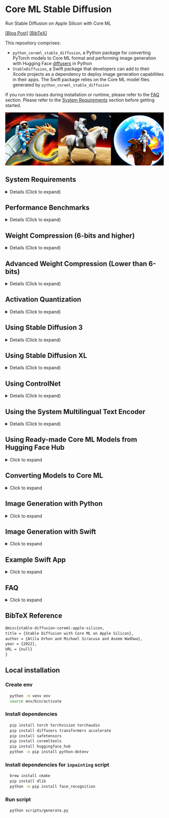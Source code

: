 # Core ML Stable Diffusion

Run Stable Diffusion on Apple Silicon with Core ML

[\[Blog Post\]](https://machinelearning.apple.com/research/stable-diffusion-coreml-apple-silicon) [\[BibTeX\]](#bibtex)

This repository comprises:

- `python_coreml_stable_diffusion`, a Python package for converting PyTorch models to Core ML format and performing
  image generation with Hugging Face [diffusers](https://github.com/huggingface/diffusers) in Python
- `StableDiffusion`, a Swift package that developers can add to their Xcode projects as a dependency to deploy image
  generation capabilities in their apps. The Swift package relies on the Core ML model files generated by
  `python_coreml_stable_diffusion`

If you run into issues during installation or runtime, please refer to the [FAQ](#faq) section. Please refer to
the [System Requirements](#system-requirements) section before getting started.

<img src="assets/readme_reel.png">

## <a name="system-requirements"></a> System Requirements

<details>
  <summary> Details (Click to expand) </summary>

Model Conversion:

 macOS | Python | coremltools |
:-----:|:------:|:-----------:|
 13.1  |  3.8   |     7.0     |

Project Build:

 macOS | Xcode | Swift |
:-----:|:-----:|:-----:|
 13.1  | 14.3  |  5.8  |

Target Device Runtime:

 macOS | iPadOS, iOS |
:-----:|:-----------:|
 13.1  |    16.2     |

Target Device Runtime ([With Memory Improvements](#compression-6-bits-and-higher)):

 macOS | iPadOS, iOS |
:-----:|:-----------:|
 14.0  |    17.0     |

Target Device Hardware Generation:

 Mac | iPad | iPhone |
:---:|:----:|:------:|
 M1  |  M1  |  A14   |

</details>

## <a name="performance-benchmark"></a> Performance Benchmarks

<details>
  <summary> Details (Click to expand) </summary>


[`stabilityai/stable-diffusion-2-1-base`](https://huggingface.co/apple/coreml-stable-diffusion-2-1-base) (512x512)

| Device            | `--compute-unit` | `--attention-implementation` | End-to-End Latency (s) | Diffusion Speed (iter/s) |
|-------------------|------------------|------------------------------|------------------------|--------------------------|
| iPhone 12 Mini    | `CPU_AND_NE`     | `SPLIT_EINSUM_V2`            | 18.5*                  | 1.44                     |
| iPhone 12 Pro Max | `CPU_AND_NE`     | `SPLIT_EINSUM_V2`            | 15.4                   | 1.45                     |
| iPhone 13         | `CPU_AND_NE`     | `SPLIT_EINSUM_V2`            | 10.8*                  | 2.53                     |
| iPhone 13 Pro Max | `CPU_AND_NE`     | `SPLIT_EINSUM_V2`            | 10.4                   | 2.55                     |
| iPhone 14         | `CPU_AND_NE`     | `SPLIT_EINSUM_V2`            | 8.6                    | 2.57                     |
| iPhone 14 Pro Max | `CPU_AND_NE`     | `SPLIT_EINSUM_V2`            | 7.9                    | 2.69                     |
| iPad Pro (M1)     | `CPU_AND_NE`     | `SPLIT_EINSUM_V2`            | 11.2                   | 2.19                     |
| iPad Pro (M2)     | `CPU_AND_NE`     | `SPLIT_EINSUM_V2`            | 7.0                    | 3.07                     |

<details>
  <summary> Details (Click to expand) </summary>

- This benchmark was conducted by Apple and Hugging Face using public beta versions of iOS 17.0, iPadOS 17.0 and macOS
  14.0 Seed 8 in August 2023.
- The performance data was collected using the `benchmark` branch of
  the [Diffusers app](https://github.com/huggingface/swift-coreml-diffusers)
- Swift code is not fully optimized, introducing up to ~10% overhead unrelated to Core ML model execution.
- The median latency value across 5 back-to-back end-to-end executions are reported
- The image generation procedure follows the standard configuration: 20 inference steps, 512x512 output image
  resolution, 77 text token sequence length, classifier-free guidance (batch size of 2 for unet).
- The actual prompt length does not impact performance because the Core ML model is converted with a static shape that
  computes the forward pass for all of the 77 elements (`tokenizer.model_max_length`) in the text token sequence
  regardless of the actual length of the input text.
- Weights are compressed to 6 bit precision. Please refer to [this section](#compression-6-bits-and-higher) for details.
- Activations are in float16 precision for both the GPU and the Neural Engine.
- `*` indicates that
  the [reduceMemory](https://github.com/apple/ml-stable-diffusion/blob/main/swift/StableDiffusion/pipeline/StableDiffusionPipeline.swift#L91)
  option was enabled which loads and unloads models just-in-time to avoid memory shortage. This added up to 2 seconds to
  the end-to-end latency.
- In the benchmark table, we report the best performing `--compute-unit` and `--attention-implementation` values per
  device. The former does not modify the Core ML model and can be applied during runtime. The latter modifies the Core
  ML model. Note that the best performing compute unit is model version and hardware-specific.
- Note that the performance optimizations in this repository (e.g. `--attention-implementation`) are generally
  applicable to Transformers and not customized to Stable Diffusion. Better performance may be observed upon custom
  kernel tuning. Therefore, these numbers do not represent **peak** HW capability.
- Performance may vary across different versions of Stable Diffusion due to architecture changes in the model itself.
  Each reported number is specific to the model version mentioned in that context.
- Performance may vary due to factors like increased system load from other applications or suboptimal device thermal
  state.

</details>


[`stabilityai/stable-diffusion-xl-base-1.0-ios`](https://huggingface.co/apple/coreml-stable-diffusion-xl-base-ios) (
768x768)

| Device            | `--compute-unit` | `--attention-implementation` | End-to-End Latency (s) | Diffusion Speed (iter/s) |
|-------------------|------------------|------------------------------|------------------------|--------------------------|
| iPhone 12 Pro     | `CPU_AND_NE`     | `SPLIT_EINSUM`               | 116*                   | 0.50                     |
| iPhone 13 Pro Max | `CPU_AND_NE`     | `SPLIT_EINSUM`               | 86*                    | 0.68                     |
| iPhone 14 Pro Max | `CPU_AND_NE`     | `SPLIT_EINSUM`               | 77*                    | 0.83                     |
| iPhone 15 Pro Max | `CPU_AND_NE`     | `SPLIT_EINSUM`               | 31                     | 0.85                     |
| iPad Pro (M1)     | `CPU_AND_NE`     | `SPLIT_EINSUM`               | 36                     | 0.69                     |
| iPad Pro (M2)     | `CPU_AND_NE`     | `SPLIT_EINSUM`               | 27                     | 0.98                     |

<details>
  <summary> Details (Click to expand) </summary>

- This benchmark was conducted by Apple and Hugging Face using iOS 17.0.2 and iPadOS 17.0.2 in September 2023.
- The performance data was collected using the `benchmark` branch of
  the [Diffusers app](https://github.com/huggingface/swift-coreml-diffusers)
- The median latency value across 5 back-to-back end-to-end executions are reported
- The image generation procedure follows this configuration: 20 inference steps, 768x768 output image resolution, 77
  text token sequence length, classifier-free guidance (batch size of 2 for unet).
- `Unet.mlmodelc` is compressed to 4.04 bit precision following
  the [Mixed-Bit Palettization](#compression-lower-than-6-bits) algorithm recipe
  published [here](https://huggingface.co/apple/coreml-stable-diffusion-mixed-bit-palettization/blob/main/recipes/stabilityai-stable-diffusion-xl-base-1.0_palettization_recipe.json)
- All models except for `Unet.mlmodelc` are compressed to 16 bit precision
- [madebyollin/sdxl-vae-fp16-fix](https://huggingface.co/madebyollin/sdxl-vae-fp16-fix)
  by [@madebyollin](https://github.com/madebyollin) was used as the source PyTorch model for `VAEDecoder.mlmodelc` in
  order to enable float16 weight and activation quantization for the VAE model.
- `--attention-implementation SPLIT_EINSUM` is chosen in lieu of `SPLIT_EINSUM_V2` due to the prohibitively long
  compilation time of the latter
- `*` indicates that
  the [reduceMemory](https://github.com/apple/ml-stable-diffusion/blob/main/swift/StableDiffusion/pipeline/StableDiffusionPipeline.swift#L91)
  option was enabled which loads and unloads models just-in-time to avoid memory shortage. This added significant
  overhead to the end-to-end latency. Note that end-to-end latency difference between `iPad Pro (M1)` and
  `iPhone 13 Pro Max` despite identical diffusion speed.
- The actual prompt length does not impact performance because the Core ML model is converted with a static shape that
  computes the forward pass for all of the 77 elements (`tokenizer.model_max_length`) in the text token sequence
  regardless of the actual length of the input text.
- In the benchmark table, we report the best performing `--compute-unit` and `--attention-implementation` values per
  device. The former does not modify the Core ML model and can be applied during runtime. The latter modifies the Core
  ML model. Note that the best performing compute unit is model version and hardware-specific.
- Note that the performance optimizations in this repository (e.g. `--attention-implementation`) are generally
  applicable to Transformers and not customized to Stable Diffusion. Better performance may be observed upon custom
  kernel tuning. Therefore, these numbers do not represent **peak** HW capability.
- Performance may vary across different versions of Stable Diffusion due to architecture changes in the model itself.
  Each reported number is specific to the model version mentioned in that context.
- Performance may vary due to factors like increased system load from other applications or suboptimal device thermal
  state.

</details>



[`stabilityai/stable-diffusion-xl-base-1.0`](https://huggingface.co/apple/coreml-stable-diffusion-xl-base) (1024x1024)

| Device                | `--compute-unit` | `--attention-implementation` | End-to-End Latency (s) | Diffusion Speed (iter/s) |
|-----------------------|------------------|------------------------------|------------------------|--------------------------|
| MacBook Pro (M1 Max)  | `CPU_AND_GPU`    | `ORIGINAL`                   | 46                     | 0.46                     |
| MacBook Pro (M2 Max)  | `CPU_AND_GPU`    | `ORIGINAL`                   | 37                     | 0.57                     |
| Mac Studio (M1 Ultra) | `CPU_AND_GPU`    | `ORIGINAL`                   | 25                     | 0.89                     |
| Mac Studio (M2 Ultra) | `CPU_AND_GPU`    | `ORIGINAL`                   | 20                     | 1.11                     |

<details>
  <summary> Details (Click to expand) </summary>

- This benchmark was conducted by Apple and Hugging Face using public beta versions of iOS 17.0, iPadOS 17.0 and macOS
  14.0 in July 2023.
- The performance data was collected by running the `StableDiffusion` Swift pipeline.
- The median latency value across 3 back-to-back end-to-end executions are reported
- The image generation procedure follows the standard configuration: 20 inference steps, 1024x1024 output image
  resolution, classifier-free guidance (batch size of 2 for unet).
- Weights and activations are in float16 precision
- Performance may vary across different versions of Stable Diffusion due to architecture changes in the model itself.
  Each reported number is specific to the model version mentioned in that context.
- Performance may vary due to factors like increased system load from other applications or suboptimal device thermal
  state. Given these factors, we do not report sub-second variance in latency.

</details>
</details>

## <a name="compression-6-bits-and-higher"></a> Weight Compression (6-bits and higher)

<details>
  <summary> Details (Click to expand) </summary>

coremltools-7.0 supports advanced weight compression techniques
for [pruning](https://coremltools.readme.io/v7.0/docs/pruning), [palettization](https://coremltools.readme.io/v7.0/docs/palettization-overview)
and [linear 8-bit quantization](https://coremltools.readme.io/v7.0/docs/quantization-aware-training). For these
techniques, `coremltools.optimize.torch.*` includes APIs that require fine-tuning to maintain accuracy at higher
compression rates whereas `coremltools.optimize.coreml.*` includes APIs that are applied post-training and are
data-free.

We demonstrate how
data-free [post-training palettization](https://coremltools.readme.io/v7.0/docs/post-training-palettization) implemented
in `coremltools.optimize.coreml.palettize_weights` enables us to achieve greatly improved performance for Stable
Diffusion on mobile devices. This API implements the [Fast Exact k-Means](https://arxiv.org/abs/1701.07204) algorithm
for optimal weight clustering which yields more accurate palettes. Using `--quantize-nbits {2,4,6,8}`
during [conversion](#converting-models-to-coreml) is going to apply this compression to the unet and text_encoder
models.

For best results, we
recommend [training-time palettization](https://coremltools.readme.io/v7.0/docs/training-time-palettization):
`coremltools.optimize.torch.palettization.DKMPalettizer` if fine-tuning your model is feasible. This API implements
the [Differentiable k-Means (DKM)](https://machinelearning.apple.com/research/differentiable-k-means) learned
palettization algorithm. In this exercise, we stick to post-training palettization for the sake of simplicity and ease
of reproducibility.

The Neural Engine is capable of accelerating models with low-bit palettization: 1, 2, 4, 6 or 8 bits. With iOS 17 and
macOS 14, compressed weights for Core ML models can be just-in-time decompressed during runtime (as opposed to
ahead-of-time decompression upon load) to match the precision of activation tensors. This yields significant memory
savings and enables models to run on devices with smaller RAM (e.g. iPhone 12 Mini). In addition, compressed weights are
faster to fetch from memory which reduces the latency of memory bandwidth-bound layers. The just-in-time decompression
behavior depends on the compute unit, layer type and hardware generation.

| Weight Precision |  `--compute-unit`  | [`stabilityai/stable-diffusion-2-1-base`](https://huggingface.co/apple/coreml-stable-diffusion-2-1-base) generating *"a high quality photo of a surfing dog"* |
|:----------------:|:------------------:|---------------------------------------------------------------------------------------------------------------------------------------------------------------|
|      6-bit       | cpuAndNeuralEngine | <img src="assets/palette6_cpuandne_readmereel.png">                                                                                                           |
|      16-bit      | cpuAndNeuralEngine | <img src="assets/float16_cpuandne_readmereel.png">                                                                                                            |
|      16-bit      |     cpuAndGPU      | <img src="assets/float16_gpu_readmereel.png">                                                                                                                 |

Note that there are minor differences across 16-bit (float16) and 6-bit results. These differences are comparable to the
differences across float16 and float32 or differences across compute units as exemplified above. We recommend a minimum
of 6 bits for palettizing Stable Diffusion. Smaller number of bits (1, 2 and 4) will require either fine-tuning or
advanced palettization techniques such as [MBP](#compression-lower-than-6-bits).

Resources:

- [Core ML Tools Docs: Optimizing Models](https://coremltools.readme.io/v7.0/docs/optimizing-models)
- [WWDC23 Session Video: Use Core ML Tools for machine learning model compression](https://developer.apple.com/videos/play/wwdc2023/10047)

</details>

## <a name="compression-lower-than-6-bits"></a> Advanced Weight Compression (Lower than 6-bits)

<details>
  <summary> Details (Click to expand) </summary>

This section describes an advanced compression algorithm
called [Mixed-Bit Palettization (MBP)](https://huggingface.co/blog/stable-diffusion-xl-coreml#what-is-mixed-bit-palettization)
built on top of
the [Post-Training Weight Palettization tools](https://apple.github.io/coremltools/docs-guides/source/post-training-palettization.html)
and using
the [Weights Metadata API](https://apple.github.io/coremltools/docs-guides/source/mlmodel-utilities.html#get-weights-metadata)
from [coremltools](https://github.com/apple/coremltools).

MBP builds a per-layer "palettization recipe" by picking a suitable number of bits among the Neural Engine supported
bit-widths of 1, 2, 4, 6 and 8 in order to achieve the minimum average bit-width while maintaining a desired level of
signal strength. The signal strength is measured by comparing the compressed model's output to that of the original
float16 model. Given the same random seed and text prompts, PSNR between denoised latents is computed. The compression
rate will depend on the model version as well as the tolerance for signal loss (drop in PSNR) since this algorithm is
adaptive.

|                                       3.41-bit                                        |                                       4.50-bit                                        |                                       6.55-bit                                        |                                      16-bit (original)                                       |
|:-------------------------------------------------------------------------------------:|:-------------------------------------------------------------------------------------:|:-------------------------------------------------------------------------------------:|:--------------------------------------------------------------------------------------------:|
| <img src="assets/mbp/a_high_quality_photo_of_a_surfing_dog.7667.final_3.41-bits.png"> | <img src="assets/mbp/a_high_quality_photo_of_a_surfing_dog.7667.final_4.50-bits.png"> | <img src="assets/mbp/a_high_quality_photo_of_a_surfing_dog.7667.final_6.55-bits.png"> | <img src="assets/mbp/a_high_quality_photo_of_a_surfing_dog.7667.final_float16_original.png"> |

For example, the original
float16 [stabilityai/stable-diffusion-xl-base-1.0](https://huggingface.co/stabilityai/stable-diffusion-xl-base-1.0)
model has an ~82 dB signal strength. Naively
applying [linear 8-bit quantization](https://coremltools.readme.io/docs/data-free-quantization) to the Unet model drops
the signal to ~65 dB. Instead, applying MBP yields an average of 2.81-bits quantization while maintaining a signal
strength of ~67 dB. This technique generally yields better results compared to using `--quantize-nbits` during model
conversion but requires a "pre-analysis" run that takes up to a few hours on a single GPU (`mps` or `cuda`).

Here is the signal strength (PSNR in dB) versus model size reduction (% of float16 size) for
`stabilityai/stable-diffusion-xl-base-1.0`. The `{1,2,4,6,8}-bit` curves are generated by progressively palettizing more
layers using a palette with fixed number of bits. The layers were ordered in ascending order of their isolated impact to
end-to-end signal strength so the cumulative compression's impact is delayed as much as possible. The mixed-bit curve is
based on falling back to a higher number of bits as soon as a layer's isolated impact to end-to-end signal integrity
drops below a threshold. Note that all curves based on palettization outperform linear 8-bit quantization at the same
model size except for 1-bit.

<img src="assets/mbp/stabilityai_stable-diffusion-xl-base-1.0_psnr_vs_size.png" width="640">

Here are the steps for applying this technique on another model version:

**Step 1:** Run the pre-analysis script to generate "recipes" with varying signal strength:

```python
python - m
python_coreml_stable_diffusion.mixed_bit_compression_pre_analysis - -model - version < model - version > -o < output - dir >
```

For popular base models, you may find the pre-computed pre-analysis
results [here](https://huggingface.co/apple/coreml-stable-diffusion-mixed-bit-palettization/tree/main/recipes).
Fine-tuned models models are likely to honor the recipes of their corresponding base models but this is untested.

**Step 2:** The resulting JSON file from Step 1 will list "baselines", e.g.:

```json
{
  "model_version": "stabilityai/stable-diffusion-xl-base-1.0",
  "baselines": {
    "original": 82.2,
    "linear_8bit": 66.025,
    "recipe_6.55_bit_mixedpalette": 79.9,
    "recipe_5.52_bit_mixedpalette": 78.2,
    "recipe_4.89_bit_mixedpalette": 76.8,
    "recipe_4.41_bit_mixedpalette": 75.5,
    "recipe_4.04_bit_mixedpalette": 73.2,
    "recipe_3.67_bit_mixedpalette": 72.2,
    "recipe_3.32_bit_mixedpalette": 71.4,
    "recipe_3.19_bit_mixedpalette": 70.4,
    "recipe_3.08_bit_mixedpalette": 69.6,
    "recipe_2.98_bit_mixedpalette": 68.6,
    "recipe_2.90_bit_mixedpalette": 67.8,
    "recipe_2.83_bit_mixedpalette": 67.0,
    "recipe_2.71_bit_mixedpalette": 66.3
  }
}
```

Among these baselines, select a recipe based on your desired signal strength. We recommend palettizing to ~4 bits
depending on the use case even if the signal integrity for lower bit values are higher than the linear 8-bit
quantization baseline.

Finally, apply the selected recipe to the float16 Core ML model as follows:

```python
python - m
python_coreml_stable_diffusion.mixed_bit_compression_apply - -mlpackage - path < path - to - float16 - unet - mlpackage > -o < output - dir > --pre - analysis - json - path < path - to - -pre - analysis - json > --selected - recipe < selected - recipe - string - key >
```

An example `<selected-recipe-string-key>` would be `"recipe_4.50_bit_mixedpalette"` which achieves an average of
4.50-bits compression (compressed from ~5.2GB to ~1.46GB for SDXL). Please note that signal strength does not directly
map to image-text alignment. Always verify that your MBP-compressed model variant is accurately generating images for
your test prompts.

</details>

## <a name="activation-quant"></a> Activation Quantization

<details>
  <summary> Details (Click to expand) </summary>

On newer hardware with A17 Pro or M4 chips, such as the iPhone 15 Pro, quantizing both activations and weight to int8
can leverage optimized compute on the Neural Engine which can be used to improve runtime latency in compute-bound
models.

In this section, we demonstrate how to
apply [Post Training Activation Quantization](https://apple.github.io/coremltools/docs-guides/source/opt-quantization-algos.html#post-training-data-calibration-activation-quantization),
using calibration data, on Stable Diffusion UNet model.

Similar to Mixed-Bit Palettization (MBP)
described [above](#a-namecompression-lower-than-6-bitsa-advanced-weight-compression-lower-than-6-bits), first, a
per-layer analysis is run to determine which intermediate activations are more sensitive to 8-bit compression.
Less sensitive layers are weight and activation quantized (W8A8), whereas more sensitive layers are only weight
quantized (W8A16).

Here are the steps for applying this technique:

**Step 1:** Generate calibration data

```python
python - m
python_coreml_stable_diffusion.activation_quantization - -model - version < model - version > --generate - calibration - data - o < output - dir >
```

A set of calibration text prompts are run through StableDiffusionPipeline and UNet model inputs are recorded and stored
as pickle files in `calibration_data_<model-version>` folder inside specified output directory.

**Step 2:** Run layer-wise sensitivity analysis

```python
python - m
python_coreml_stable_diffusion.activation_quantization - -model - version < model - version > --layerwise - sensitivity - -calibration - nsamples < num - samples > -o < output - dir >
```

This will run the analysis on all Convolutional and Attention (Einsum) modules in the model.
For each module, a compressed version is generated by quantizing only that layer’s weights and activations.
Then the PSNR between the outputs of the compressed and original model is calculated, using the same random seed and
text prompts.

This analysis takes up to a few hours on a single GPU (cuda). The number of calibration samples used to quantize the
model can be reduced to speed up the process.

The resulting JSON file looks like this:

```json
{
  "conv": {
    "conv_in": 30.74,
    "down_blocks.0.attentions.0.proj_in": 38.93,
    "down_blocks.0.attentions.0.transformer_blocks.0.attn1.to_q": 48.15,
    "down_blocks.0.attentions.0.transformer_blocks.0.attn1.to_k": 50.13,
    "down_blocks.0.attentions.0.transformer_blocks.0.attn1.to_v": 45.70,
    "down_blocks.0.attentions.0.transformer_blocks.0.attn1.to_out.0": 39.56,
    ...
  },
  "einsum": {
    "down_blocks.0.attentions.0.transformer_blocks.0.attn1.einsum": 25.34,
    "down_blocks.0.attentions.0.transformer_blocks.0.attn2.einsum": 31.76,
    "down_blocks.0.attentions.1.transformer_blocks.0.attn1.einsum": 23.40,
    "down_blocks.0.attentions.1.transformer_blocks.0.attn2.einsum": 31.56,
    ...
  },
  "model_version": "stabilityai/stable-diffusion-2-1-base"
}
```

**Step 3:** Generate quantized model

Using calibration data and layer-wise sensitivity the quantized CoreML model can be generated as follows:

```python
python - m
python_coreml_stable_diffusion.activation_quantization - -model - version < model - version > --quantize - pytorch - -conv - psnr
38 - -attn - psnr
26 - o < output - dir >
```

The PSNR thresholds determine which layers will be activation quantized. This number can be tuned to trade-off between
output quality and inference latency.

</details>

## <a name="using-stable-diffusion-3"></a> Using Stable Diffusion 3

<details>
  <summary> Details (Click to expand) </summary>

### Model Conversion

Stable Diffusion 3 uses some new and some old models to run. For the text encoders, the conversion can be done using a
similar command as before with the `--sd3-version` flag.

```bash
python -m python_coreml_stable_diffusion.torch2coreml --model-version stabilityai/stable-diffusion-3-medium --bundle-resources-for-swift-cli --convert-text-encoder --sd3-version -o <output-dir>
```

For the new models (MMDiT, a new VAE with 16 channels, and the T5 text encoder), there are a number of new CLI flags
that utilize the [DiffusionKit](https://www.github.com/argmaxinc/DiffusionKit) repo:

- `--sd3-version`: Indicates to the converter to treat this as a Stable Diffusion 3 model
- `--convert-mmdit`: Convert the MMDiT model
- `--convert-vae-decoder`: Convert the new VAE model (this will use the 16 channel version if --sd3-version is set)
- `--include-t5`: Downloads and includes a pre-converted T5 text encoder in the conversion

e.g.:

```bash
python -m python_coreml_stable_diffusion.torch2coreml --model-version stabilityai/stable-diffusion-3-medium --bundle-resources-for-swift-cli --convert-vae-decoder --convert-mmdit  --include-t5 --sd3-version -o <output-dir>
```

To convert the full pipeline with at 1024x1024 resolution, the following command may be used:

```bash
python -m python_coreml_stable_diffusion.torch2coreml --model-version stabilityai/stable-diffusion-3-medium --bundle-resources-for-swift-cli --convert-text-encoder --convert-vae-decoder --convert-mmdit --include-t5 --sd3-version --latent-h 128 --latent-w 128 -o <output-dir>
```

Keep in mind that the MMDiT model is quite large and will require increasingly more memory and time to convert as the
latent resolution increases.

Also note that currently the MMDiT model requires fp32 and therefore only supports `CPU_AND_GPU` compute units and
`ORIGINAL` attention implementation (the default for this pipeline).

### Swift Inference

Swift inference for Stable Diffusion 3 is similar to the previous versions. The only difference is that the `--sd3` flag
should be used to indicate that the model is a Stable Diffusion 3 model.

```bash
swift run StableDiffusionSample <prompt> --resource-path <output-mlpackages-directory/Resources> --output-path <output-dir> --compute-units cpuAndGPU --sd3
```

</details>

## <a name="using-stable-diffusion-xl"></a> Using Stable Diffusion XL

<details>
  <summary> Details (Click to expand) </summary>

### Model Conversion

e.g.:

```bash
python -m python_coreml_stable_diffusion.torch2coreml --convert-unet --convert-vae-decoder --convert-text-encoder --xl-version --model-version stabilityai/stable-diffusion-xl-base-1.0 --refiner-version stabilityai/stable-diffusion-xl-refiner-1.0 --bundle-resources-for-swift-cli --attention-implementation {ORIGINAL,SPLIT_EINSUM} -o <output-dir>
```

- `--xl-version`: Additional argument to pass to the conversion script when specifying an XL model
- `--refiner-version`: Additional argument to pass to the conversion script when specifying an XL refiner model,
  required
  for ["Ensemble of Expert Denoisers"](https://huggingface.co/docs/diffusers/main/en/api/pipelines/stable_diffusion/stable_diffusion_xl#1-ensemble-of-expert-denoisers)
  inference.
- `--attention-implementation`: `ORIGINAL` is recommended for `cpuAndGPU` for deployment on Mac
- `--attention-implementation`: `SPLIT_EINSUM` is recommended for `cpuAndNeuralEngine` for deployment on iPhone & iPad
- `--attention-implementation`: `SPLIT_EINSUM_V2` is not recommended for Stable Diffusion XL because of prohibitively
  long compilation time
- **Tip:** Adding `--latent-h 96 --latent-w 96` is recommended for iOS and iPadOS deployment which leads to 768x768
  generation as opposed to the default 1024x1024.
- **Tip:** Due to known float16 overflow issues in the original Stable Diffusion XL
  VAE, [the model conversion script enforces float32 precision](https://github.com/apple/ml-stable-diffusion/blob/main/python_coreml_stable_diffusion/torch2coreml.py#L486).
  Using a custom VAE version such
  as [madebyollin/sdxl-vae-fp16-fix](https://huggingface.co/madebyollin/sdxl-vae-fp16-fix)
  by [@madebyollin](https://github.com/madebyollin) via `--custom-vae-version madebyollin/sdxl-vae-fp16-fix` will
  restore the default float16 precision for VAE.

### Swift Inference

```bash
swift run StableDiffusionSample <prompt> --resource-path <output-mlpackages-directory/Resources> --output-path <output-dir> --compute-units {cpuAndGPU,cpuAndNeuralEngine} --xl
```

- Only the `base` model is required, `refiner` model is optional and will be used by default if provided in the resource
  directory
- ControlNet for XL is not yet supported

### Python Inference

```bash
python -m python_coreml_stable_diffusion.pipeline --prompt <prompt> --compute-unit {CPU_AND_GPU,CPU_AND_NE} -o <output-dir> -i <output-mlpackages-directory/Resources> --model-version stabilityai/stable-diffusion-xl-base-1.0
```

- `refiner` model is not yet supported
- ControlNet for XL is not yet supported

</details>

## <a name="using-controlnet"></a> Using ControlNet

<details>
  <summary> Details (Click to expand) </summary>

Example results using the prompt *"a high quality photo of a surfing dog"* conditioned on the scribble (leftmost):

<img src="assets/controlnet_readme_reel.png">

[ControlNet](https://huggingface.co/lllyasviel/ControlNet) allows users to condition image generation with Stable
Diffusion on signals such as edge maps, depth maps, segmentation maps, scribbles and pose. Thanks
to [@ryu38's contribution](https://github.com/apple/ml-stable-diffusion/pull/153), both the Python CLI and the Swift
package support ControlNet models. Please refer to [this section](#converting-models-to-coreml) for details on setting
up Stable Diffusion with ControlNet.

Note that ControlNet is not yet supported for Stable Diffusion XL.

</details>

## <a name="system-multilingual-text-encoder"></a> Using the System Multilingual Text Encoder

<details>
  <summary> Details (Click to expand) </summary>

With iOS 17 and macOS 14, `NaturalLanguage` framework introduced
the [NLContextualEmbedding](https://developer.apple.com/documentation/naturallanguage/nlcontextualembedding) which
provides Transformer-based textual embeddings for Latin (20 languages), Cyrillic (4 languages) and CJK (3 languages)
scripts. The WWDC23 session
titled [Explore Natural Language multilingual models](https://developer.apple.com/videos/play/wwdc2023/10042)
demonstrated how this powerful new model can be used by developers to train downstream tasks such as multilingual image
generation with Stable Diffusion.

The code to reproduce this demo workflow is made available in this repository. There are several ways in which this
workflow can be implemented. Here is an example:

**Step 1:** Curate an image-text dataset with the desired languages.

**Step 2:** Pre-compute the NLContextualEmbedding values and replace the text strings with these embedding vectors in
your dataset.

**Step 3:** Fine-tune a base model from Hugging Face Hub that is compatible with
the [StableDiffusionPipeline](https://huggingface.co/docs/diffusers/api/pipelines/stable_diffusion/overview) by using
your new dataset and replacing the default text_encoder with your pre-computed NLContextualEmbedding values.

**Step 4:** In order to be able to swap the text_encoder of a base model without training new layers, the base model's
`text_encoder.hidden_size` must match that of NLContextualEmbedding. If it doesn't, you will need to train a linear
projection layer to map between the two dimensionalities. After fine-tuning, this linear layer should be converted to
CoreML as follows:

```shell
python -m python_coreml_stable_diffusion.multilingual_projection --input-path <path-to-projection-torchscript> --output-dir <output-dir>
```

The command above will yield a `MultilingualTextEncoderProjection.mlmodelc` file under `--output-dir` and this should be
colocated with the rest of the Core ML model assets that were generated through `--bundle-resources-for-swift-cli`.

**Step 5:** The multilingual system text encoder can now be invoked by setting `useMultilingualTextEncoder` to true when
initializing a pipeline or setting `--use-multilingual-text-encoder` in the CLI. Note that the model assets are
distributed over-the-air so the first invocation will trigger asset downloads which is less than 100MB.

Resources:

- [WWDC23 Session Video: Explore Natural Language multilingual models](https://developer.apple.com/videos/play/wwdc2023/10042)
- [NLContextualEmbedding API Documentation](https://developer.apple.com/documentation/naturallanguage/nlcontextualembedding)

</details>

## <a name="using-converted-weights"></a> Using Ready-made Core ML Models from Hugging Face Hub

<details>
  <summary> Click to expand </summary>

🤗 Hugging Face ran the [conversion procedure](#converting-models-to-coreml) on the following models and made the Core ML
weights publicly available on the Hub. If you would like to convert a version of Stable Diffusion that is not already
available on the Hub, please refer to the [Converting Models to Core ML](#converting-models-to-coreml).

* 6-bit quantized models (suitable for iOS 17 and macOS 14):
    - [`CompVis/stable-diffusion-v1-4`](https://huggingface.co/apple/coreml-stable-diffusion-1-4-palettized)
    - [`runwayml/stable-diffusion-v1-5`](https://huggingface.co/apple/coreml-stable-diffusion-v1-5-palettized)
    - [`stabilityai/stable-diffusion-2-base`](https://huggingface.co/apple/coreml-stable-diffusion-2-base-palettized)
    - [
      `stabilityai/stable-diffusion-2-1-base`](https://huggingface.co/apple/coreml-stable-diffusion-2-1-base-palettized)

* Mixed-bit quantized models

- [
  `stabilityai/stable-diffusion-xl-base-1.0`](https://huggingface.co/apple/coreml-stable-diffusion-mixed-bit-palettization)
- [`stabilityai/stable-diffusion-xl-base-1.0-ios`](https://huggingface.co/apple/coreml-stable-diffusion-xl-base-ios)

* Uncompressed models:
    - [`CompVis/stable-diffusion-v1-4`](https://huggingface.co/apple/coreml-stable-diffusion-v1-4)
    - [`runwayml/stable-diffusion-v1-5`](https://huggingface.co/apple/coreml-stable-diffusion-v1-5)
    - [`stabilityai/stable-diffusion-2-base`](https://huggingface.co/apple/coreml-stable-diffusion-2-base)
    - [`stabilityai/stable-diffusion-2-1-base`](https://huggingface.co/apple/coreml-stable-diffusion-2-1-base)
    - [`stabilityai/stable-diffusion-xl-base-1.0`](https://huggingface.co/apple/coreml-stable-diffusion-xl-base)
    - [
      `stabilityai/stable-diffusion-xl-{base+refiner}-1.0`](https://huggingface.co/apple/coreml-stable-diffusion-xl-base-with-refiner)
    - [`stabilityai/stable-diffusion-3-medium`](https://huggingface.co/stabilityai/stable-diffusion-3-medium)

If you want to use any of those models you may download the weights and proceed
to [generate images with Python](#image-generation-with-python) or [Swift](#image-generation-with-swift).

There are several variants in each model repository. You may clone the whole repos using `git` and `git lfs` to download
all variants, or selectively download the ones you need.

To clone the repos using `git`, please follow this process:

**Step 1:** Install the `git lfs` extension for your system.

`git lfs` stores large files outside the main git repo, and it downloads them from the appropriate server after you
clone or checkout. It is available in most package managers, check [the installation page](https://git-lfs.com) for
details.

**Step 2:** Enable `git lfs` by running this command once:

```bash
git lfs install
```

**Step 3:** Use `git clone` to download a copy of the repo that includes all model variants. For Stable Diffusion
version 1.4, you'd issue the following command in your terminal:

```bash
git clone https://huggingface.co/apple/coreml-stable-diffusion-v1-4
```

If you prefer to download specific variants instead of cloning the repos, you can use the `huggingface_hub` Python
library. For example, to do generation in Python using the `ORIGINAL` attention implementation (
read [this section](#converting-models-to-coreml) for details), you could use the following helper code:

```Python
from huggingface_hub import snapshot_download
from pathlib import Path

repo_id = "apple/coreml-stable-diffusion-v1-4"
variant = "original/packages"

model_path = Path("./models") / (repo_id.split("/")[-1] + "_" + variant.replace("/", "_"))
snapshot_download(repo_id, allow_patterns=f"{variant}/*", local_dir=model_path, local_dir_use_symlinks=False)
print(f"Model downloaded at {model_path}")
```

`model_path` would be the path in your local filesystem where the checkpoint was saved. Please, refer
to [this post](https://huggingface.co/blog/diffusers-coreml) for additional details.

</details>

## <a name="converting-models-to-coreml"></a> Converting Models to Core ML

<details>
  <summary> Click to expand </summary>

**Step 1:** Create a Python environment and install dependencies:

```bash
conda create -n coreml_stable_diffusion python=3.8 -y
conda activate coreml_stable_diffusion
cd /path/to/cloned/ml-stable-diffusion/repository
pip install -e .
```

**Step 2:** Log in to or register for your [Hugging Face account](https://huggingface.co), generate
a [User Access Token](https://huggingface.co/settings/tokens) and use this token to set up Hugging Face API access by
running `huggingface-cli login` in a Terminal window.

**Step 3:** Navigate to the version of Stable Diffusion that you would like to use
on [Hugging Face Hub](https://huggingface.co/models?search=stable-diffusion) and accept its Terms of Use. The default
model version is [CompVis/stable-diffusion-v1-4](https://huggingface.co/CompVis/stable-diffusion-v1-4). The model
version may be changed by the user as described in the next step.

**Step 4:** Execute the following command from the Terminal to generate Core ML model files (`.mlpackage`)

```shell
python -m python_coreml_stable_diffusion.torch2coreml --convert-unet --convert-text-encoder --convert-vae-decoder --convert-safety-checker --model-version <model-version-string-from-hub> -o <output-mlpackages-directory>
```

**WARNING:** This command will download several GB worth of PyTorch checkpoints from Hugging Face. Please ensure that
you are on Wi-Fi and have enough disk space.

This generally takes 15-20 minutes on an M1 MacBook Pro. Upon successful execution, the 4 neural network models that
comprise Stable Diffusion will have been converted from PyTorch to Core ML (`.mlpackage`) and saved into the specified
`<output-mlpackages-directory>`. Some additional notable arguments:

- `--model-version`: The model version name as published on
  the [Hugging Face Hub](https://huggingface.co/models?search=stable-diffusion)

- `--refiner-version`: The refiner version name as published on
  the [Hugging Face Hub](https://huggingface.co/models?search=stable-diffusion). This is optional and if specified, this
  argument will convert and bundle the refiner unet alongside the model unet.

- `--bundle-resources-for-swift-cli`: Compiles all 4 models and bundles them along with necessary resources for text
  tokenization into `<output-mlpackages-directory>/Resources` which should provided as input to the Swift package. This
  flag is not necessary for the diffusers-based Python
  pipeline. [However using these compiled models in Python will significantly speed up inference](https://apple.github.io/coremltools/docs-guides/source/model-prediction.html#why-use-a-compiled-model).

- `--quantize-nbits`: Quantizes the weights of unet and text_encoder models down to 2, 4, 6 or 8 bits using a globally
  optimal k-means clustering algorithm. By default all models are weight-quantized to 16 bits even if this argument is
  not specified. Please refer to [this section](#compression-6-bits-and-higher for details and further guidance on
  weight compression.

- `--chunk-unet`: Splits the Unet model in two approximately equal chunks (each with less than 1GB of weights) for
  mobile-friendly deployment. This is **required** for Neural Engine deployment on iOS and iPadOS if weights are not
  quantized to 6-bits or less (`--quantize-nbits {2,4,6}`). This is not required for macOS. Swift CLI is able to consume
  both the chunked and regular versions of the Unet model but prioritizes the former. Note that chunked unet is not
  compatible with the Python pipeline because Python pipeline is intended for macOS only.

- `--attention-implementation`: Defaults to `SPLIT_EINSUM` which is the implementation described
  in [Deploying Transformers on the Apple Neural Engine](https://machinelearning.apple.com/research/neural-engine-transformers).
  `--attention-implementation SPLIT_EINSUM_V2` yields 10-30% improvement for mobile devices, still targeting the Neural
  Engine. `--attention-implementation ORIGINAL` will switch to an alternative implementation that should be used for CPU
  or GPU deployment on some Mac devices. Please refer to the [Performance Benchmark](#performance-benchmark) section for
  further guidance.

- `--check-output-correctness`: Compares original PyTorch model's outputs to final Core ML model's outputs. This flag
  increases RAM consumption significantly so it is recommended only for debugging purposes.

- `--convert-controlnet`: Converts ControlNet models specified after this option. This can also convert multiple models
  if you specify like `--convert-controlnet lllyasviel/sd-controlnet-mlsd lllyasviel/sd-controlnet-depth`.

- `--unet-support-controlnet`: enables a converted UNet model to receive additional inputs from ControlNet. This is
  required for generating image with using ControlNet and saved with a different name, `*_control-unet.mlpackage`,
  distinct from normal UNet. On the other hand, this UNet model can not work without ControlNet. Please use normal UNet
  for just txt2img.

- `--unet-batch-one`: use a batch size of one for the unet, this is needed if you do not want to do classifier free
  guidance, i.e. using a `guidance-scale` of less than one.

- `--convert-vae-encoder`: not required for text-to-image applications. Required for image-to-image applications in
  order to map the input image to the latent space.

</details>

## <a name="image-generation-with-python"></a> Image Generation with Python

<details>
  <summary> Click to expand </summary>

Run text-to-image generation using the example Python pipeline based
on [diffusers](https://github.com/huggingface/diffusers):

```shell
python -m python_coreml_stable_diffusion.pipeline --prompt "a photo of an astronaut riding a horse on mars" -i <core-ml-model-directory> -o </path/to/output/image> --compute-unit ALL --seed 93
```

Please refer to the help menu for all available arguments: `python -m python_coreml_stable_diffusion.pipeline -h`. Some
notable arguments:

- `-i`: Should point to the `-o` directory from Step 4 of [Converting Models to Core ML](#converting-models-to-coreml)
  section from above. If you specified `--bundle-resources-for-swift-cli` during conversion, then use the resulting
  `Resources` folder (which holds the compiled `.mlmodelc`
  files). [The compiled models load much faster after first use](https://apple.github.io/coremltools/docs-guides/source/model-prediction.html#why-use-a-compiled-model).
- `--model-version`: If you overrode the default model version while converting models to Core ML, you will need to
  specify the same model version here.
- `--compute-unit`: Note that the most performant compute unit for this particular implementation may differ across
  different hardware. `CPU_AND_GPU` or `CPU_AND_NE` may be faster than `ALL`. Please refer to
  the [Performance Benchmark](#performance-benchmark) section for further guidance.
- `--scheduler`: If you would like to experiment with different schedulers, you may specify it here. For available
  options, please see the help menu. You may also specify a custom number of inference steps by `--num-inference-steps`
  which defaults to 50.
- `--controlnet`: ControlNet models specified with this option are used in image generation. Use this option in the
  format `--controlnet lllyasviel/sd-controlnet-mlsd lllyasviel/sd-controlnet-depth` and make sure to use
  `--controlnet-inputs` in conjunction.
- `--controlnet-inputs`: Image inputs corresponding to each ControlNet model. Please provide image paths in same order
  as models in `--controlnet`, for example: `--controlnet-inputs image_mlsd image_depth`.
- `--unet-batch-one`: Do not batch unet predictions for the prompt and negative prompt. This requires the unet has been
  converted with a batch size of one, see `--unet-batch-one` option in conversion script.

</details>

## <a name="image-gen-swift"></a> Image Generation with Swift

<details>
  <summary> Click to expand </summary>

### Example CLI Usage

```shell
swift run StableDiffusionSample "a photo of an astronaut riding a horse on mars" --resource-path <output-mlpackages-directory>/Resources/ --seed 93 --output-path </path/to/output/image>
```

The output will be named based on the prompt and random seed:
e.g. `</path/to/output/image>/a_photo_of_an_astronaut_riding_a_horse_on_mars.93.final.png`

Please use the `--help` flag to learn about batched generation and more.

### Example Library Usage

```swift
import StableDiffusion
...
let pipeline = try StableDiffusionPipeline(resourcesAt: resourceURL)
pipeline.loadResources()
let image = try pipeline.generateImages(prompt: prompt, seed: seed).first
```

On iOS, the `reduceMemory` option should be set to `true` when constructing `StableDiffusionPipeline`

### Swift Package Details

This Swift package contains two products:

- `StableDiffusion` library
- `StableDiffusionSample` command-line tool

Both of these products require the Core ML models and tokenization resources to be supplied. When specifying resources
via a directory path that directory must contain the following:

- `TextEncoder.mlmodelc` or `TextEncoder2.mlmodelc (text embedding model)
- `Unet.mlmodelc` or `UnetChunk1.mlmodelc` & `UnetChunk2.mlmodelc` (denoising autoencoder model)
- `VAEDecoder.mlmodelc` (image decoder model)
- `vocab.json` (tokenizer vocabulary file)
- `merges.text` (merges for byte pair encoding file)

Optionally, for image2image, in-painting, or similar:

- `VAEEncoder.mlmodelc` (image encoder model)

Optionally, it may also include the safety checker model that some versions of Stable Diffusion include:

- `SafetyChecker.mlmodelc`

Optionally, for the SDXL refiner:

- `UnetRefiner.mlmodelc` (refiner unet model)

Optionally, for ControlNet:

- `ControlledUNet.mlmodelc` or `ControlledUnetChunk1.mlmodelc` & `ControlledUnetChunk2.mlmodelc` (enabled to receive
  ControlNet values)
- `controlnet/` (directory containing ControlNet models)
    - `LllyasvielSdControlnetMlsd.mlmodelc` (for example, from lllyasviel/sd-controlnet-mlsd)
    - `LllyasvielSdControlnetDepth.mlmodelc` (for example, from lllyasviel/sd-controlnet-depth)
    - Other models you converted

Note that the chunked version of Unet is checked for first. Only if it is not present will the full `Unet.mlmodelc` be
loaded. Chunking is required for iOS and iPadOS and not necessary for macOS.

</details>

## <a name="swift-app"></a> Example Swift App

<details>
  <summary> Click to expand </summary>

🤗 Hugging Face created an [open-source demo app](https://github.com/huggingface/swift-coreml-diffusers) on top of this
library. It's written in native Swift and Swift UI, and runs on macOS, iOS and iPadOS. You can use the code as a
starting point for your app, or to see how to integrate this library in your own projects.

Hugging Face has made the app [available in the Mac App Store](https://apps.apple.com/app/diffusers/id1666309574?mt=12).

</details>

## <a name="faq"></a> FAQ

<details>
  <summary> Click to expand </summary>
<details>


<summary> <b> Q1: </b> <code> ERROR: Failed building wheel for tokenizers or error: can't find Rust compiler </code> </summary>

<b> A1: </b> Please review this [potential solution](https://github.com/huggingface/transformers/issues/2831#issuecomment-592724471).
</details>


<details>
<summary> <b> Q2: </b> <code> RuntimeError: {NSLocalizedDescription = "Error computing NN outputs." </code> </summary>

<b> A2: </b> There are many potential causes for this error. In this context, it is highly likely to be encountered when your system is under increased memory pressure from other applications. Reducing memory utilization of other applications is likely to help alleviate the issue.
</details>

<details>
<summary> <b> <a name="low-mem-conversion"></a> Q3: </b> My Mac has 8GB RAM and I am converting models to Core ML using the example command. The process is getting killed because of memory issues. How do I fix this issue? </summary>

<b> A3: </b>  In order to minimize the memory impact of the model conversion process, please execute the following command instead:

```bash
python -m python_coreml_stable_diffusion.torch2coreml --convert-vae-encoder --model-version <model-version-string-from-hub> -o <output-mlpackages-directory> && \
python -m python_coreml_stable_diffusion.torch2coreml --convert-vae-decoder --model-version <model-version-string-from-hub> -o <output-mlpackages-directory> && \
python -m python_coreml_stable_diffusion.torch2coreml --convert-unet --model-version <model-version-string-from-hub> -o <output-mlpackages-directory> && \
python -m python_coreml_stable_diffusion.torch2coreml --convert-text-encoder --model-version <model-version-string-from-hub> -o <output-mlpackages-directory> && \
python -m python_coreml_stable_diffusion.torch2coreml --convert-safety-checker --model-version <model-version-string-from-hub> -o <output-mlpackages-directory> &&
```

If you need `--chunk-unet`, you may do so in yet another independent command which will reuse the previously exported
Unet model and simply chunk it in place:

```bash
python -m python_coreml_stable_diffusion.torch2coreml --convert-unet --chunk-unet -o <output-mlpackages-directory>
```

</details>

<details>
<summary> <b> Q4: </b> My Mac has 8GB RAM, should image generation work on my machine? </summary>

<b> A4: </b> Yes! Especially the `--compute-unit CPU_AND_NE` option should work under reasonable system load from other applications. Note that part of the [Example Results](#example-results) were generated using an M2 MacBook Air with 8GB RAM.
</details>

<details>
<summary> <b> Q5: </b> Every time I generate an image using the Python pipeline, loading all the Core ML models takes 2-3 minutes. Is this expected? </summary>

<b> A5: </b> Both `.mlpackage` and `.mlmodelc` models are compiled (also known as "model preparation" in Core ML terms) upon first load when a specific compute unit is specified. `.mlpackage` does not cache this compiled asset so each model load retriggers this compilation which may take up to a few minutes. On the other hand, `.mlmodelc` files do cache this compiled asset and non-first load times are reduced to just a few seconds.

In order to benefit from compilation caching, you may use the `.mlmodelc` assets instead of `.mlpackage` assets in both
Swift (default) and Python (possible thanks to [@lopez-hector](https://github.com/lopez-hector)'
s [contribution](https://github.com/apple/ml-stable-diffusion/commit/f3a212491cf531dd88493c89ad3d98d016db407f)) image
generation pipelines.


</details>


<details>
<summary> <b> <a name="q-mobile-app"></a> Q6: </b> I want to deploy <code>StableDiffusion</code>, the Swift package, in my mobile app. What should I be aware of? </summary>

<b> A6: </b>The [Image Generation with Swift](#image-gen-swift) section describes the minimum SDK and OS versions as well as the device models supported by this package. We recommend carefully testing the package on the device with the least amount of RAM available among your deployment targets.

The image generation process in `StableDiffusion` can yield over 2 GB of peak memory during runtime depending on the
compute units selected. On iPadOS, we recommend using `.cpuAndNeuralEngine` in your configuration and the `reduceMemory`
option when constructing a `StableDiffusionPipeline` to minimize memory pressure.

If your app crashes during image generation, consider adding
the [Increased Memory Limit](https://developer.apple.com/documentation/bundleresources/entitlements/com_apple_developer_kernel_increased-memory-limit)
capability to inform the system that some of your app’s core features may perform better by exceeding the default app
memory limit on supported devices.

On iOS, depending on the iPhone model, Stable Diffusion model versions, selected compute units, system load and design
of your app, this may still not be sufficient to keep your apps peak memory under the limit. Please remember, because
the device shares memory between apps and iOS processes, one app using too much memory can compromise the user
experience across the whole device.

We **strongly recommend** compressing your models following the recipes
in [Advanced Weight Compression (Lower than 6-bits)](#compression-lower-than-6-bits) for iOS deployment. This reduces
the peak RAM usage by up to 75% (from 16-bit to 4-bit) while preserving model output quality.

</details>

<details>
<summary> <b> Q7: </b> How do I generate images with different resolutions using the same Core ML models? </summary>

<b> A7: </b> The current version of `python_coreml_stable_diffusion` does not support single-model multi-resolution out of the box. However, developers may fork this project and leverage the [flexible shapes](https://coremltools.readme.io/docs/flexible-inputs) support from coremltools to extend the `torch2coreml` script by using `coremltools.EnumeratedShapes`. Note that, while the `text_encoder` is agnostic to the image resolution, the inputs and outputs of `vae_decoder` and `unet` models are dependent on the desired image resolution.
</details>

<details>
<summary> <b> Q8: </b> Are the Core ML and PyTorch generated images going to be identical? </summary>

<b> A8: </b> If desired, the generated images across PyTorch and Core ML can be made approximately identical. However, it is not guaranteed by default. There are several factors that might lead to different images across PyTorch and Core ML:


  <b> 1. Random Number Generator Behavior </b>

The main source of potentially different results across PyTorch and Core ML is the Random Number
Generator ([RNG](https://en.wikipedia.org/wiki/Random_number_generation)) behavior. PyTorch and Numpy have different
sources of randomness. `python_coreml_stable_diffusion` generally relies on Numpy for RNG (e.g. latents initialization)
and `StableDiffusion` Swift Library reproduces this RNG behavior by default. However, PyTorch-based pipelines such as
Hugging Face `diffusers` relies on PyTorch's RNG behavior. Thanks to
@liuliu's [contributions](https://github.com/apple/ml-stable-diffusion/pull/124), one can match the PyTorch (CPU/GPU)
RNG behavior in Swift by specifying `--rng torch/cuda` which selects the `torchRNG/cudaRNG` mode.

  <b> 2. PyTorch </b>

*"Completely reproducible results are not guaranteed across PyTorch releases, individual commits, or different
platforms. Furthermore, results may not be reproducible between CPU and GPU executions, even when using identical
seeds."* ([source](https://pytorch.org/docs/stable/notes/randomness.html#reproducibility)).

  <b> 3. Model Function Drift During Conversion </b>

The difference in outputs across corresponding PyTorch and Core ML models is a potential cause. The signal integrity is
tested during the conversion process (enabled via `--check-output-correctness` argument to
`python_coreml_stable_diffusion.torch2coreml`) and it is verified to be above a
minimum [PSNR](https://en.wikipedia.org/wiki/Peak_signal-to-noise_ratio) value as tested on random inputs. Note that
this is simply a sanity check and does not guarantee this minimum PSNR across all possible inputs. Furthermore, the
results are not guaranteed to be identical when executing the same Core ML models across different compute units. This
is not expected to be a major source of difference as the sample visual results indicate
in [this section](#compression-6-bits-and-higher).

  <b> 4. Weights and Activations Data Type </b>

When quantizing models from float32 to lower-precision data types such as float16, the generated images
are [known to vary slightly](https://lambdalabs.com/blog/inference-benchmark-stable-diffusion) in semantics even when
using the same PyTorch model. Core ML models generated by coremltools have float16 weights and activations by
default [unless explicitly overridden](https://github.com/apple/coremltools/blob/main/coremltools/converters/_converters_entry.py#L256).
This is not expected to be a major source of difference.

</details>

<details>
<summary> <b> Q9: </b> The model files are very large, how do I avoid a large binary for my App? </summary>

<b> A9: </b> The recommended option is to prompt the user to download these assets upon first launch of the app. This keeps the app binary size independent of the Core ML models being deployed. Disclosing the size of the download to the user is extremely important as there could be data charges or storage impact that the user might not be comfortable with.

</details>

<details>
<summary> <b> Q10: </b>  <code> `Could not initialize NNPACK! Reason: Unsupported hardware`  </code> </summary>

<b> A10: </b> This warning is safe to ignore in the context of this repository.

</details>

<details>
<summary> <b> Q11: </b>  <code> TracerWarning: Converting a tensor to a Python boolean might cause the trace to be incorrect </code> </summary>

<b> A11: </b> This warning is safe to ignore in the context of this repository.
</details>

<details>
<summary> <b> Q12: </b>  <code> UserWarning: resource_tracker: There appear to be 1 leaked semaphore objects to clean up at shutdown </code> </summary>

<b> A12: </b> If this warning is printed right after <code> zsh: killed     python -m python_coreml_stable_diffusion.torch2coreml ... </code>, then it is highly likely that your Mac has run out of memory while converting models to Core ML. Please see [Q3](#low-mem-conversion) from above for the solution.

</details>

</details>

</details>

## <a name="bibtex"></a> BibTeX Reference

```latex
@misc{stable-diffusion-coreml-apple-silicon,
title = {Stable Diffusion with Core ML on Apple Silicon},
author = {Atila Orhon and Michael Siracusa and Aseem Wadhwa},
year = {2022},
URL = {null}
}
```

## Local installation

### Create env

```bash
  python -m venv env
  source env/bin/activate
```

### Install dependencies

```bash
  pip install torch torchvision torchaudio
  pip install diffusers transformers accelerate
  pip install safetensors
  pip install coremltools
  pip install huggingface_hub
  python -m pip install python-dotenv
```

### Install dependencies for `inpainting` script

```bash
  brew install cmake
  pip install dlib
  python -m pip install face_recognition
```

### Run script

```bash
  python scripts/generate.py
```
